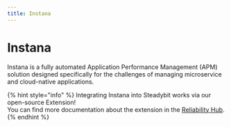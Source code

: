 ```yaml
---
title: Instana
---
```


# Instana

Instana is a fully automated Application Performance Management (APM) solution designed specifically for the challenges of managing microservice and cloud-native applications.

{% hint style="info" %}
Integrating Instana into Steadybit works via our open-source Extension!<br/>
You can find more documentation about the extension in the [Reliability Hub](https://hub.steadybit.com/extension/com.steadybit.extension_instana).
{% endhint %}